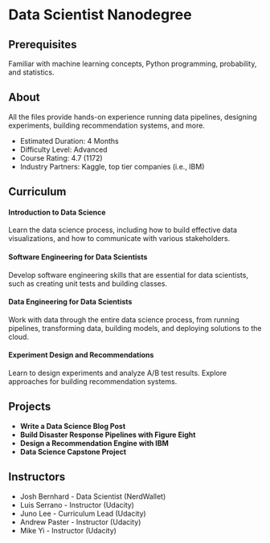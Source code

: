 # Data Scientist Nanodegree

## Prerequisites
Familiar with machine learning concepts, Python programming, probability, and statistics.

## About
All the files provide hands-on experience running data pipelines, designing experiments, building recommendation systems, and more. 

- Estimated Duration: 4 Months  <br/>
- Difficulty Level: Advanced <br/>
- Course Rating: 4.7 (1172) <br/>
- Industry Partners: Kaggle, top tier companies (i.e., IBM)

## Curriculum

#### Introduction to Data Science
Learn the data science process, including how to build effective data visualizations, and how to communicate with various stakeholders.

#### Software Engineering for Data Scientists
Develop software engineering skills that are essential for data scientists, such as creating unit tests and building classes.

#### Data Engineering for Data Scientists
Work with data through the entire data science process, from running pipelines, transforming data, building models, and deploying solutions to the cloud.

#### Experiment Design and Recommendations
Learn to design experiments and analyze A/B test results. Explore approaches for building recommendation systems.

## Projects 

- **Write a Data Science Blog Post**
- **Build Disaster Response Pipelines with Figure Eight**
- **Design a Recommendation Engine with IBM**
- **Data Science Capstone Project**

## Instructors

- Josh Bernhard - Data Scientist (NerdWallet)
- Luis Serrano - Instructor (Udacity) 
- Juno Lee - Curriculum Lead (Udacity)
- Andrew Paster - Instructor (Udacity) 
- Mike Yi - Instructor (Udacity) 

